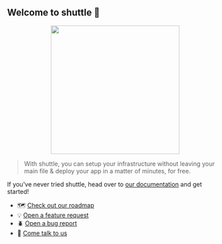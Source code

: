 ## Welcome to shuttle 👋

<p align="center">
<img width="300" src="https://raw.githubusercontent.com/shuttle-hq/shuttle/master/assets/logo-rectangle-transparent.png"/>
</p>

> With shuttle, you can setup your infrastructure without leaving your main file & deploy your app in a matter of minutes, for free.

If you've never tried shuttle, head over to [our documentation](https://docs.shuttle.rs) and get started!

* 🗺️ [Check out our roadmap](https://github.com/orgs/shuttle-hq/projects/4)
* 💡 [Open a feature request](https://github.com/shuttle-hq/shuttle/issues/new?assignees=&labels=&template=feature_request.md&title=)
* 🪲 [Open a bug report](https://github.com/shuttle-hq/shuttle/issues/new?assignees=&labels=bug&template=bug_report.yml)
* 💬 [Come talk to us](https://discord.gg/shuttle)



